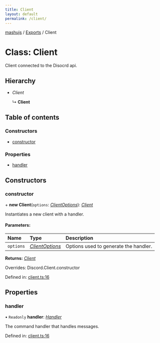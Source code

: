 ```yaml
---
title: Client
layout: default
permalink: /client/
---
```

[mashujs](/) / [Exports](/modules/) / Client

# Class: Client

Client connected to the Disocrd api.

## Hierarchy

* *Client*

  ↳ **Client**

## Table of contents

### Constructors

- [constructor](/client/#constructor)

### Properties

- [handler](/client/#handler)

## Constructors

### constructor

\+ **new Client**(`options`: [*ClientOptions*](/modules/#clientoptions)): [*Client*](/client/)

Instantiates a new client with a handler.

#### Parameters:

Name | Type | Description |
:------ | :------ | :------ |
`options` | [*ClientOptions*](/modules/#clientoptions) | Options used to generate the handler.    |

**Returns:** [*Client*](/client/)

Overrides: Discord.Client.constructor

Defined in: [client.ts:16](https://github.com/EpokTarren/mashu/blob/97910c8/src/client.ts#L16)

## Properties

### handler

• `Readonly` **handler**: [*Handler*](/handler/)

The command handler that handles messages.

Defined in: [client.ts:16](https://github.com/EpokTarren/mashu/blob/97910c8/src/client.ts#L16)
